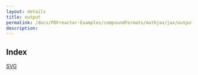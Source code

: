 ```yaml
---
layout: details
title: output
permalink: /docs/PDFreactor-Examples/compoundFormats/mathjax/jax/output/
description: 
---
```


## Index
<div class="boxes">
                            <a href="/compare.html2pdf.tools/docs/PDFreactor-Examples/compoundFormats/mathjax/jax/output/SVG/">
                                SVG
                            </a>
</div>


